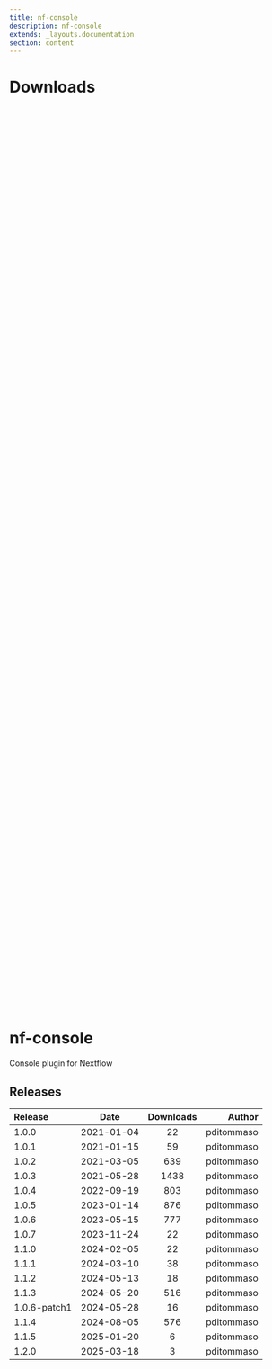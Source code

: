 ```yaml
---
title: nf-console
description: nf-console
extends: _layouts.documentation
section: content
---
```


# Downloads

<div style="position: relative; height:40vh; width:80vw">
    <canvas id="releases"></canvas>
</div>
<script type="module" src="/docs/nf-console/nf-console.js"></script>

# nf-console
Console plugin for Nextflow


## Releases

| Release                               |                       Date                       |                   Downloads                    |                           Author |
| :------------ |:------------------------------------------------:|:----------------------------------------------:|---------------------------------:|
 |  1.0.0                                               | 2021-01-04                                          | 22                                                 | pditommaso                                         |
 |  1.0.1                                               | 2021-01-15                                          | 59                                                 | pditommaso                                         |
 |  1.0.2                                               | 2021-03-05                                          | 639                                                | pditommaso                                         |
 |  1.0.3                                               | 2021-05-28                                          | 1438                                               | pditommaso                                         |
 |  1.0.4                                               | 2022-09-19                                          | 803                                                | pditommaso                                         |
 |  1.0.5                                               | 2023-01-14                                          | 876                                                | pditommaso                                         |
 |  1.0.6                                               | 2023-05-15                                          | 777                                                | pditommaso                                         |
 |  1.0.7                                               | 2023-11-24                                          | 22                                                 | pditommaso                                         |
 |  1.1.0                                               | 2024-02-05                                          | 22                                                 | pditommaso                                         |
 |  1.1.1                                               | 2024-03-10                                          | 38                                                 | pditommaso                                         |
 |  1.1.2                                               | 2024-05-13                                          | 18                                                 | pditommaso                                         |
 |  1.1.3                                               | 2024-05-20                                          | 516                                                | pditommaso                                         |
 |  1.0.6-patch1                                        | 2024-05-28                                          | 16                                                 | pditommaso                                         |
 |  1.1.4                                               | 2024-08-05                                          | 576                                                | pditommaso                                         |
 |  1.1.5                                               | 2025-01-20                                          | 6                                                  | pditommaso                                         |
 |  1.2.0                                               | 2025-03-18                                          | 3                                                  | pditommaso                                         |
